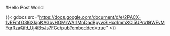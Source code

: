 #Hello Post World



{{< gdocs src="https://docs.google.com/document/d/e/2PACX-1vRFmfG3I6XkjpKAGbvHOMrWAI1MnDadBpyw3lHxo1mmXCl5UPrx19WEvMYqrRzaQfd_Uj4iBsJs7FGe/pub?embedded=true" >}}
